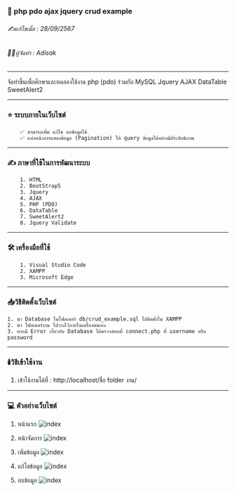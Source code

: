 ### 📖 php pdo ajax jquery crud example

###### ✍️แก้ไขเมื่อ : 28/09/2567

###### 👨‍💻ผู้จัดทำ : Adisak

---

จัดทำขึ้นเพื่อศึกษาและทดลองใช้งาน php (pdo) ร่วมกับ MySQL Jquery AJAX DataTable SweetAlert2

---

### ⭐ ระบบภายในเว็บไซต์

        ✅ สามารถเพิ่ม แก้ไข ลบข้อมูลได้
        ✅ แบ่งหน้าการแสดงข้อมูล (Pagination) ให้ query ข้อมูลได้อย่างมีประสิทธิภาพ


---

### ✍️ ภาษาที่ใช้ในการพัฒนาระบบ

        1. HTML
        2. BootStrap5
        3. Jquery
        4. AJAX
        5. PHP (PDO)
        6. DataTable
        7. SweetAlert2
        8. Jquery Validate

---

### 🛠️ เครื่องมือที่ใช้

        1. Visual Studio Code
        2. XAMPP
        3. Microsoft Edge

---

### 📥วิธีติดตั้งเว็บไซต์

    1. นำ Database ในโฟลเดอร์ db/crud_example.sql ไปติดตั้งใน XAMPP
    2. นำ โฟลเดอร์งาน ไปวางไว้ภายในเครื่องตนเอง
    3. หากมี Error เกี่ยวกับ Database ให้ตรวจสอบที่ connect.php ที่ username หรือ password

---

### 🕯️วิธีเข้าใช้งาน

   1. เข้าใช้งานได้ที่ : http://localhost/ชื่อ folder งาน/
---


### 💻 ตัวอย่างเว็บไซต์

1. หน้าแรก
   ![index]()

2. หน้าจัดการ
   ![index]()

3. เพิ่มข้อมูล
   ![index]()

4. แก้ไขข้อมูล
   ![index]()

5. ลบข้อมูล
   ![index]()




